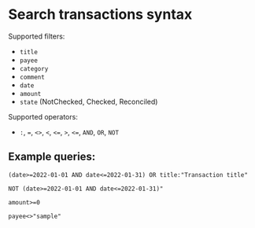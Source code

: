 # Search transactions syntax

Supported filters:
- `title`
- `payee`
- `category`
- `comment`
- `date`
- `amount`
- `state` (NotChecked, Checked, Reconciled)

Supported operators:
- `:`, `=`, `<>`, `<`, `<=`, `>`, `<=`, `AND`, `OR`, `NOT`

## Example queries:

````
(date>=2022-01-01 AND date<=2022-01-31) OR title:"Transaction title"
````

````
NOT (date>=2022-01-01 AND date<=2022-01-31)"
````

````
amount>=0
````

````
payee<>"sample"
````